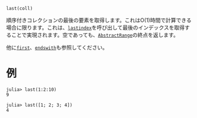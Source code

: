 ```
last(coll)
```

順序付きコレクションの最後の要素を取得します。これはO(1)時間で計算できる場合に限ります。これは、[`lastindex`](@ref)を呼び出して最後のインデックスを取得することで実現されます。空であっても、[`AbstractRange`](@ref)の終点を返します。

他に[`first`](@ref)、[`endswith`](@ref)も参照してください。

# 例

```jldoctest
julia> last(1:2:10)
9

julia> last([1; 2; 3; 4])
4
```
